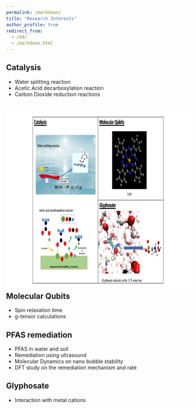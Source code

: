 ```yaml
---
permalink: /markdown/
title: "Research Interests"
author_profile: true
redirect_from: 
  - /md/
  - /markdown.html
---
```


## Catalysis

* Water splitting reaction
* Acetic Acid decarboxylation reaction
* Carbon Dioxide reduction reactions

<br/>  <img align="right" width="600" height="500" src='/images/research_interest.png'>

## Molecular Qubits

* Spin relaxation time
* g-tensor calculations

## PFAS remediation

* PFAS in water and soil
* Remediation using ultrasound
* Molecular Dynamics on nano bubble stability
* DFT study on the remediation mechanism and rate

## Glyphosate

* Interaction with metal cations






